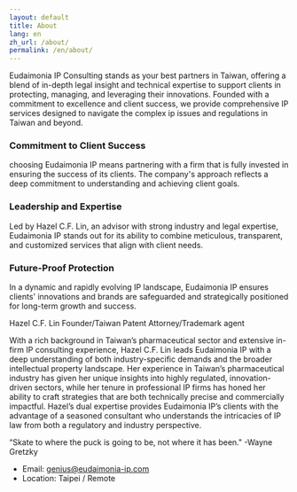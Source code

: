 ```yaml
---
layout: default
title: About
lang: en
zh_url: /about/
permalink: /en/about/
---
```


Eudaimonia IP Consulting stands as your best partners in Taiwan, offering a blend of in-depth legal insight and technical expertise to support clients in protecting, managing, and leveraging their innovations. Founded with a commitment to excellence and client success, we provide comprehensive IP services designed to navigate the complex ip issues and regulations in Taiwan and beyond.

### Commitment to Client Success
choosing Eudaimonia IP means partnering with a firm that is fully invested in ensuring the success of its clients. The company's approach reflects a deep commitment to understanding and achieving client goals.

### Leadership and Expertise
Led by Hazel C.F. Lin, an advisor with strong industry and legal expertise, Eudaimonia IP stands out for its ability to combine meticulous, transparent, and customized services that align with client needs.

### Future-Proof Protection
In a dynamic and rapidly evolving IP landscape, Eudaimonia IP ensures clients' innovations and brands are safeguarded and strategically positioned for long-term growth and success.


Hazel C.F. Lin Founder/Taiwan Patent Attorney/Trademark agent

With a rich background in Taiwan’s pharmaceutical sector and extensive in-firm IP consulting experience, Hazel C.F. Lin leads Eudaimonia IP with a deep understanding of both industry-specific demands and the broader intellectual property landscape. Her experience in Taiwan’s pharmaceutical industry has given her unique insights into highly regulated, innovation-driven sectors, while her tenure in professional IP firms has honed her ability to craft strategies that are both technically precise and commercially impactful. Hazel’s dual expertise provides Eudaimonia IP’s clients with the advantage of a seasoned consultant who understands the intricacies of IP law from both a regulatory and industry perspective.

​“Skate to where the puck is going to be, not where it has been." -Wayne Gretzky 


- Email: genius@eudaimonia-ip.com
- Location: Taipei / Remote
